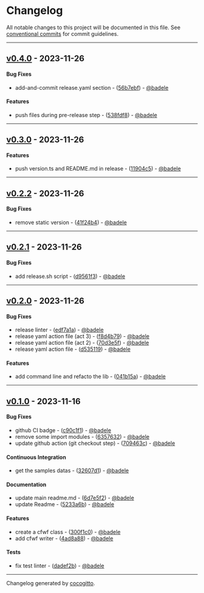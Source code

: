 # Changelog
All notable changes to this project will be documented in this file. See [conventional commits](https://www.conventionalcommits.org/) for commit guidelines.

- - -
## [v0.4.0](https://github.com/badele/nix-projects/compare/v0.3.0..v0.4.0) - 2023-11-26
#### Bug Fixes
- add-and-commit release.yaml section - ([56b7ebf](https://github.com/badele/nix-projects/commit/56b7ebfc21b114456de9286b892be67a6f00bda4)) - [@badele](https://github.com/badele)
#### Features
- push files during pre-release step - ([538fdf8](https://github.com/badele/nix-projects/commit/538fdf8e5a1e01e3c1b0b69cf25e0b61b3371f7a)) - [@badele](https://github.com/badele)

- - -

## [v0.3.0](https://github.com/badele/nix-projects/compare/v0.2.2..v0.3.0) - 2023-11-26
#### Features
- push version.ts and README.md in release - ([11904c5](https://github.com/badele/nix-projects/commit/11904c5ede01466669c4f0ebfc521b8722716bc6)) - [@badele](https://github.com/badele)

- - -

## [v0.2.2](https://github.com/badele/nix-projects/compare/v0.2.1..v0.2.2) - 2023-11-26
#### Bug Fixes
- remove static version - ([41f24b4](https://github.com/badele/nix-projects/commit/41f24b4ece7f58ac090a5107650d9971d9bb7742)) - [@badele](https://github.com/badele)

- - -

## [v0.2.1](https://github.com/badele/nix-projects/compare/v0.2.0..v0.2.1) - 2023-11-26
#### Bug Fixes
- add release.sh script - ([d9561f3](https://github.com/badele/nix-projects/commit/d9561f3bee5b6770d6efc35b408b72f540e4e468)) - [@badele](https://github.com/badele)

- - -

## [v0.2.0](https://github.com/badele/nix-projects/compare/v0.1.0..v0.2.0) - 2023-11-26
#### Bug Fixes
- release linter - ([edf7a1a](https://github.com/badele/nix-projects/commit/edf7a1a6ddb49ff2c61ee9cbdb2a18b9d495a5b8)) - [@badele](https://github.com/badele)
- release yaml action file (act 3) - ([f8d4b79](https://github.com/badele/nix-projects/commit/f8d4b79a0b50351455899b78c9aa414ea626d792)) - [@badele](https://github.com/badele)
- release yaml action file (act 2) - ([70d3e5f](https://github.com/badele/nix-projects/commit/70d3e5fce6120ad61b70aa2ceba9b1cba088e2de)) - [@badele](https://github.com/badele)
- release yaml action file - ([d535119](https://github.com/badele/nix-projects/commit/d535119114538b29a7b42f3bfa4fba738a6154ce)) - [@badele](https://github.com/badele)
#### Features
- add command line and refacto the lib - ([041b15a](https://github.com/badele/nix-projects/commit/041b15acb63b00c3f5c591357c4f4aaaa3046b24)) - [@badele](https://github.com/badele)

- - -

## [v0.1.0](https://github.com/badele/nix-projects/compare/1f01928591f654b573da7454d513374f0e99f433..v0.1.0) - 2023-11-16
#### Bug Fixes
- github CI badge - ([c90c1f1](https://github.com/badele/nix-projects/commit/c90c1f1384bf59385d9d9229b7dbc9d271c2d12e)) - [@badele](https://github.com/badele)
- remove some import modules - ([6357632](https://github.com/badele/nix-projects/commit/63576324ed4092053e5c74a9a6fe1cc30d5641ce)) - [@badele](https://github.com/badele)
- update github action (git checkout step) - ([709463c](https://github.com/badele/nix-projects/commit/709463c49ece3f0feee77437626ffc418ec722cf)) - [@badele](https://github.com/badele)
#### Continuous Integration
- get the samples datas - ([32607d1](https://github.com/badele/nix-projects/commit/32607d160cd403ac69b9edff97404661ca2eae32)) - [@badele](https://github.com/badele)
#### Documentation
- update main readme.md - ([6d7e5f2](https://github.com/badele/nix-projects/commit/6d7e5f2eae6cbaa8c75728e67f2a476a724c2a77)) - [@badele](https://github.com/badele)
- update Readme - ([5233a6b](https://github.com/badele/nix-projects/commit/5233a6bf253f9d6322c5ddf9bccc973ab8a6ce20)) - [@badele](https://github.com/badele)
#### Features
- create a cfwf class - ([300f1c0](https://github.com/badele/nix-projects/commit/300f1c0118fec07a1a8ebc9c65f898f76677daff)) - [@badele](https://github.com/badele)
- add cfwf writer - ([4ad8a88](https://github.com/badele/nix-projects/commit/4ad8a88dfcf41aa15a6f01b73b8984f8f8ee72ca)) - [@badele](https://github.com/badele)
#### Tests
- fix test linter - ([dadef2b](https://github.com/badele/nix-projects/commit/dadef2b4b15b0c73944d1dc348fff28d62a8c521)) - [@badele](https://github.com/badele)

- - -

Changelog generated by [cocogitto](https://github.com/cocogitto/cocogitto).
